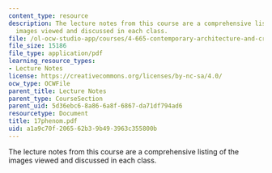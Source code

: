 ```yaml
---
content_type: resource
description: The lecture notes from this course are a comprehensive listing of the
  images viewed and discussed in each class.
file: /ol-ocw-studio-app/courses/4-665-contemporary-architecture-and-critical-debate-spring-2002/a1a9c70f206562b39b493963c355800b_17phenom.pdf
file_size: 15186
file_type: application/pdf
learning_resource_types:
- Lecture Notes
license: https://creativecommons.org/licenses/by-nc-sa/4.0/
ocw_type: OCWFile
parent_title: Lecture Notes
parent_type: CourseSection
parent_uid: 5d36ebc6-8a86-6a8f-6867-da71df794ad6
resourcetype: Document
title: 17phenom.pdf
uid: a1a9c70f-2065-62b3-9b49-3963c355800b
---
```

The lecture notes from this course are a comprehensive listing of the images viewed and discussed in each class.